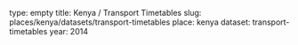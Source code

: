 type: empty
title: Kenya / Transport Timetables
slug: places/kenya/datasets/transport-timetables
place: kenya
dataset: transport-timetables
year: 2014
